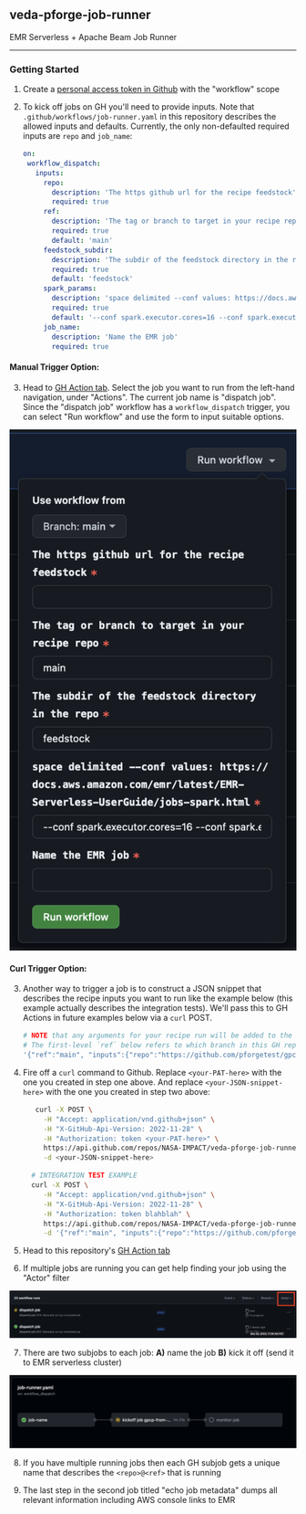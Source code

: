 ## veda-pforge-job-runner
EMR Serverless + Apache Beam Job Runner


---

### Getting Started

1. Create a [personal access token in Github](https://docs.github.com/en/enterprise-server@3.9/authentication/keeping-your-account-and-data-secure/managing-your-personal-access-tokens) with the "workflow" scope


2. To kick off jobs on GH you'll need to provide inputs. Note that `.github/workflows/job-runner.yaml` in this repository describes the allowed inputs and defaults. Currently, the only non-defaulted required inputs are `repo` and `job_name`:

    ```yaml
   on:
     workflow_dispatch:
       inputs:
         repo:
           description: 'The https github url for the recipe feedstock'
           required: true
         ref:
           description: 'The tag or branch to target in your recipe repo'
           required: true
           default: 'main'
         feedstock_subdir:
           description: 'The subdir of the feedstock directory in the repo'
           required: true
           default: 'feedstock'
         spark_params:
           description: 'space delimited --conf values: https://docs.aws.amazon.com/emr/latest/EMR-Serverless-UserGuide/jobs-spark.html'
           required: true
           default: '--conf spark.executor.cores=16 --conf spark.executor.memory=60G --conf spark.executor.memoryOverhead=60G --conf spark.driver.memory=10G --conf spark.driver.memoryOverhead=4G --conf spark.shuffle.file.buffer=64k --conf spark.default.parallelism=1280 --conf spark.emr-serverless.executor.disk=200G'
         job_name:
           description: 'Name the EMR job'
           required: true
    ```

#### Manual Trigger Option:

3. Head to [GH Action tab](https://github.com/NASA-IMPACT/veda-pforge-job-runner/actions). Select the job you want to run from the left-hand navigation, under "Actions". The current job name is "dispatch job". Since the "dispatch job" workflow has a `workflow_dispatch` trigger, you can select "Run workflow" and use the form to input suitable options.

![](docs/img/xrunworkflow.png)
 
#### Curl Trigger Option:

3. Another way to trigger a job is to construct a JSON snippet that describes the recipe inputs you want to run like the example below (this example actually describes the integration tests). We'll pass this to GH Actions in future examples below via a `curl` POST.

    ```bash
    # NOTE that any arguments for your recipe run will be added to the `inputs` hash
    # The first-level `ref` below refers to which branch in this GH repositry we want to run things against 
    '{"ref":"main", "inputs":{"repo":"https://github.com/pforgetest/gpcp-from-gcs-feedstock.git","ref":"0.10.3"}}'
    ```

4. Fire off a `curl` command to Github. Replace `<your-PAT-here>` with the one you created in step one above. And replace `<your-JSON-snippet-here>` with the one you created in step two above:

    ```bash
       curl -X POST \
         -H "Accept: application/vnd.github+json" \
         -H "X-GitHub-Api-Version: 2022-11-28" \
         -H "Authorization: token <your-PAT-here>" \
         https://api.github.com/repos/NASA-IMPACT/veda-pforge-job-runner/actions/workflows/job-runner.yaml/dispatches \
         -d <your-JSON-snippet-here>
    ```
   
    ```bash
      # INTEGRATION TEST EXAMPLE
      curl -X POST \
         -H "Accept: application/vnd.github+json" \
         -H "X-GitHub-Api-Version: 2022-11-28" \
         -H "Authorization: token blahblah" \
         https://api.github.com/repos/NASA-IMPACT/veda-pforge-job-runner/actions/workflows/job-runner.yaml/dispatches \
         -d '{"ref":"main", "inputs":{"repo":"https://github.com/pforgetest/gpcp-from-gcs-feedstock.git","ref":"0.10.3"}}'
    ```

5. Head to this repository's [GH Action tab](https://github.com/NASA-IMPACT/veda-pforge-job-runner/actions)

6. If multiple jobs are running you can get help finding your job using the "Actor" filter

![](docs/img/xfilter_job.png)

7. There are two subjobs to each job: **A)** name the job **B)** kick it off (send it to EMR serverless cluster) 

![](docs/img/xwatch_job.png)

8. If you have multiple running jobs then each GH subjob gets a unique name that describes the `<repo>@<ref>` that is running


9. The last step in the second job titled "echo job metadata" dumps all relevant information including AWS console links to EMR
